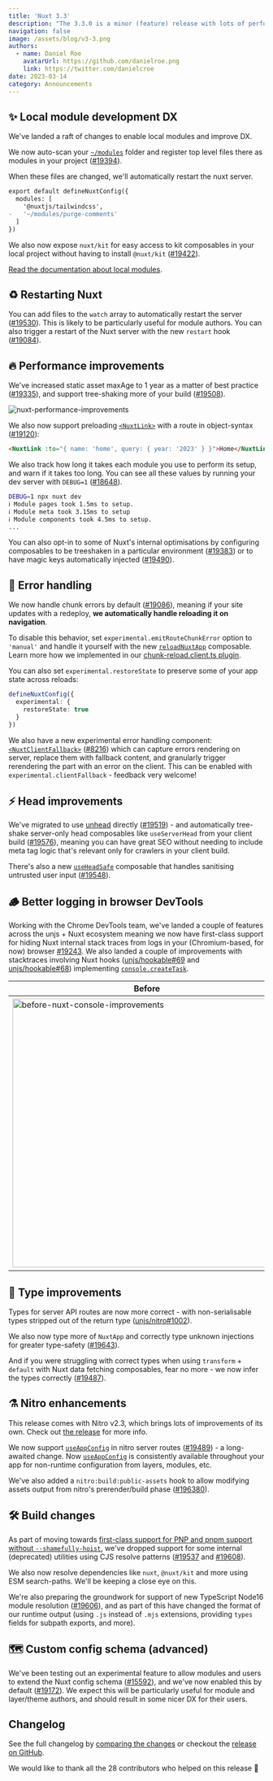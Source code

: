 ```yaml
---
title: 'Nuxt 3.3'
description: "The 3.3.0 is a minor (feature) release with lots of performance and DX improvements, bug fixes and new features to play with."
navigation: false
image: /assets/blog/v3-3.png
authors:
  - name: Daniel Roe
    avatarUrl: https://github.com/danielroe.png
    link: https://twitter.com/danielcroe
date: 2023-03-14
category: Announcements
---
```


## ✨ Local module development DX

We've landed a raft of changes to enable local modules and improve DX.

We now auto-scan your [`~/modules`](/docs/guide/directory-structure/modules) folder and register top level files there as modules in your project ([#19394](https://github.com/nuxt/nuxt/pull/19394)).

When these files are changed, we'll automatically restart the nuxt server.

```diff
export default defineNuxtConfig({
  modules: [
    '@nuxtjs/tailwindcss',
-   '~/modules/purge-comments'
  ]
})
```

We also now expose `nuxt/kit` for easy access to kit composables in your local project without having to install `@nuxt/kit` ([#19422](https://github.com/nuxt/nuxt/pull/19422)).

[Read the documentation about local modules](/docs/guide/directory-structure/modules).

## ♻️ Restarting Nuxt

You can add files to the `watch` array to automatically restart the server ([#19530](https://github.com/nuxt/nuxt/pull/19530)). This is likely to be particularly useful for module authors. You can also trigger a restart of the Nuxt server with the new `restart` hook ([#19084](https://github.com/nuxt/nuxt/pull/19084)).

## 🔥 Performance improvements

We've increased static asset maxAge to 1 year as a matter of best practice ([#19335](https://github.com/nuxt/nuxt/pull/19335)), and support tree-shaking more of your build ([#19508](https://github.com/nuxt/nuxt/pull/19508)).

![nuxt-performance-improvements](https://user-images.githubusercontent.com/28706372/224999169-6c047cca-9a5c-4637-8e4d-be6268964e08.png)

We also now support preloading [`<NuxtLink>`](/docs/api/components/nuxt-link) with a route in object-syntax ([#19120](https://github.com/nuxt/nuxt/pull/19120)):

```html
<NuxtLink :to="{ name: 'home', query: { year: '2023' } }">Home</NuxtLink>
```

We also track how long it takes each module you use to perform its setup, and warn if it takes too long. You can see all these values by running your dev server with `DEBUG=1` ([#18648](https://github.com/nuxt/nuxt/pull/18648)).

```sh
DEBUG=1 npx nuxt dev
ℹ Module pages took 1.5ms to setup.
ℹ Module meta took 3.15ms to setup
ℹ Module components took 4.5ms to setup.
...
```

You can also opt-in to some of Nuxt's internal optimisations by configuring composables to be treeshaken in a particular environment ([#19383](https://github.com/nuxt/nuxt/pull/19383)) or to have magic keys automatically injected ([#19490](https://github.com/nuxt/nuxt/pull/19490)).

## 🐛 Error handling

We now handle chunk errors by default ([#19086](https://github.com/nuxt/nuxt/pull/19086)), meaning if your site updates with a redeploy, **we automatically handle reloading it on navigation**.

To disable this behavior, set `experimental.emitRouteChunkError` option to `'manual'` and handle it yourself with the new [`reloadNuxtApp`](https://nuxt.com/docs/api/utils/reload-nuxt-app) composable. Learn more how we implemented in our [chunk-reload.client.ts plugin](https://github.com/nuxt/nuxt/blob/main/packages/nuxt/src/app/plugins/chunk-reload.client.ts).

You can also set `experimental.restoreState` to preserve some of your app state across reloads:

```ts [nuxt.config.ts]
defineNuxtConfig({
  experimental: {
    restoreState: true
  }
})
```

We also have a new experimental error handling component: [`<NuxtClientFallback>`](/docs/api/components/nuxt-client-fallback) ([#8216](https://github.com/nuxt/framework/pull/8216)) which can capture errors rendering on server, replace them with fallback content, and granularly trigger rerendering the part with an error on the client. This can be enabled with `experimental.clientFallback` - feedback very welcome!

## ⚡️ Head improvements

We've migrated to use [unhead](https://github.com/unjs/unhead) directly ([#19519](https://github.com/nuxt/nuxt/pull/19519)) - and automatically tree-shake server-only head composables like `useServerHead` from your client build ([#19576](https://github.com/nuxt/nuxt/pull/19576)), meaning you can have great SEO without needing to include meta tag logic that's relevant only for crawlers in your client build.

There's also a new [`useHeadSafe`](/docs/api/composables/use-head-safe) composable that handles sanitising untrusted user input ([#19548](https://github.com/nuxt/nuxt/pull/19548)).

## 🪵 Better logging in browser DevTools

Working with the Chrome DevTools team, we've landed a couple of features across the unjs + Nuxt ecosystem meaning we now have first-class support for hiding Nuxt internal stack traces from logs in your (Chromium-based, for now) browser [#19243](https://github.com/nuxt/nuxt/pull/19243). We also landed a couple of improvements with stacktraces involving Nuxt hooks ([unjs/hookable#69](https://github.com/unjs/hookable/pull/69) and [unjs/hookable#68](https://github.com/unjs/hookable/pull/68)) implementing [`console.createTask`](https://developer.chrome.com/blog/devtools-modern-web-debugging/#linked-stack-traces).

| Before | After |
| - | - |
| <img width="529" alt="before-nuxt-console-improvements" src="https://user-images.githubusercontent.com/28706372/220933126-56d9a0e5-e846-4958-a40a-e528a48bcb32.png"> | <img width="534" alt="after-nuxt-console-improvements" src="https://user-images.githubusercontent.com/28706372/220932932-932f193b-59a6-4385-8796-a62dcfd59c20.png"> |


## 💪 Type improvements

Types for server API routes are now more correct - with non-serialisable types stripped out of the return type ([unjs/nitro#1002](https://github.com/unjs/nitro/pull/1002)).

We also now type more of `NuxtApp` and correctly type unknown injections for greater type-safety ([#19643](https://github.com/nuxt/nuxt/pull/19643)).

And if you were struggling with correct types when using `transform` + `default` with Nuxt data fetching composables, fear no more - we now infer the types correctly ([#19487](https://github.com/nuxt/nuxt/pull/19487)).

## ⚗️ Nitro enhancements

This release comes with Nitro v2.3, which brings lots of improvements of its own. Check out [the release](https://github.com/unjs/nitro/releases/tag/v2.3.0) for more info.

We now support [`useAppConfig`](/docs/api/composables/use-app-config) in nitro server routes ([#19489](https://github.com/nuxt/nuxt/pull/19489)) - a long-awaited change. Now [`useAppConfig`](/docs/api/composables/use-app-config) is consistently available throughout your app for non-runtime configuration from layers, modules, etc.

We've also added a `nitro:build:public-assets` hook to allow modifying assets output from nitro's prerender/build phase ([#196380](https://github.com/nuxt/nuxt/pull/196380)).

## 🛠️ Build changes

As part of moving towards [first-class support for PNP and pnpm support without `--shamefully-hoist`](https://github.com/nuxt/nuxt/issues/14146), we've dropped support for some internal (deprecated) utilities using CJS resolve patterns ([#19537](https://github.com/nuxt/nuxt/pull/19537) and [#19608](https://github.com/nuxt/nuxt/pull/19608)).

We also now resolve dependencies like `nuxt`, `@nuxt/kit` and more using ESM search-paths. We'll be keeping a close eye on this.

We're also preparing the groundwork for support of new TypeScript Node16 module resolution ([#19606](https://github.com/nuxt/nuxt/issues/19606)), and as part of this have changed the format of our runtime output (using `.js` instead of `.mjs` extensions, providing `types` fields for subpath exports, and more).

## 🗺️ Custom config schema (advanced)

We've been testing out an experimental feature to allow modules and users to extend the Nuxt config schema ([#15592](https://github.com/nuxt/nuxt/issues/15592)), and we've now enabled this by default ([#19172](https://github.com/nuxt/nuxt/pull/19172)). We expect this will be particularly useful for module and layer/theme authors, and should result in some nicer DX for their users.

## Changelog

See the full changelog by [comparing the changes](https://github.com/nuxt/nuxt/compare/v3.2.3...v3.3.0) or checkout the [release on GitHub](https://github.com/nuxt/nuxt/releases/tag/v3.3.0).

We would like to thank all the 28 contributors who helped on this release 💚
